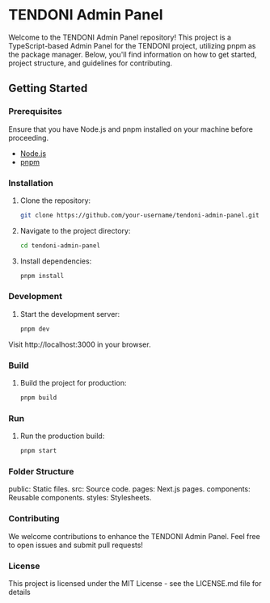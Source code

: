 # TENDONI Admin Panel

Welcome to the TENDONI Admin Panel repository! This project is a TypeScript-based Admin Panel for the TENDONI project, utilizing pnpm as the package manager. Below, you'll find information on how to get started, project structure, and guidelines for contributing.

## Getting Started

### Prerequisites

Ensure that you have Node.js and pnpm installed on your machine before proceeding.

- [Node.js](https://nodejs.org/)
- [pnpm](https://pnpm.io/)

### Installation

1. Clone the repository:

   ```bash
   git clone https://github.com/your-username/tendoni-admin-panel.git

2. Navigate to the project directory:
    ```bash
   cd tendoni-admin-panel

3. Install dependencies:
    ```bash
   pnpm install

### Development

1. Start the development server:
    ```bash
    pnpm dev

Visit http://localhost:3000 in your browser.

### Build

1. Build the project for production:
    ```bash
    pnpm build

### Run

1.  Run the production build:  
    ```bash
    pnpm start

### Folder Structure
public: Static files.
src: Source code.
pages: Next.js pages.
components: Reusable components.
styles: Stylesheets.

### Contributing
We welcome contributions to enhance the TENDONI Admin Panel. Feel free to open issues and submit pull requests!

### License
This project is licensed under the MIT License - see the LICENSE.md file for details